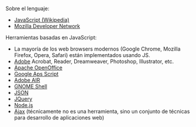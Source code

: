 Sobre el lenguaje:

-   [JavaScript (Wikipedia)](http://en.wikipedia.org/wiki/JavaScript)
-   [Mozilla Developer Network](https://developer.mozilla.org/en/docs/JavaScript)

Herramientas basadas en JavaScript:

-   La mayoría de los web browsers modernos (Google Chrome, Mozilla Firefox, Opera, Safari) están implementados usando JS.
-   [Adobe](http://www.adobe.com/) Acrobat, Reader, Dreamweaver, Photoshop, Illustrator, etc.
-   [Apache OpenOffice](http://www.openoffice.org/index1-passthru.html?utm_expid=57643286-7&utm_referrer=http%3A%2F%2Fen.wikipedia.org%2Fwiki%2FOpenOffice.org)
-   [Google Aps Script](http://www.google.com/script/start/)
-   [Adobe AIR](http://www.adobe.com/products/air.html)
-   [GNOME Shell](https://live.gnome.org/GnomeShell)
-   [JSON](http://json.org/)
-   [JQuery](http://jquery.com/)
-   [Node.js](http://nodejs.org/)
-   [Ajax](http://en.wikipedia.org/wiki/Ajax_(programming)) (técnicamente no es una herramienta, sino un conjunto de técnicas para desarrollo de aplicaciones web)

